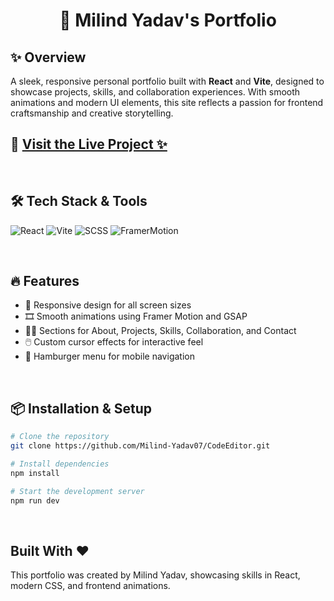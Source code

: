 <h1 align="center">🎨 Milind Yadav's Portfolio</h1>

## ✨ Overview

A sleek, responsive personal portfolio built with **React** and **Vite**, designed to showcase projects, skills, and collaboration experiences. With smooth animations and modern UI elements, this site reflects a passion for frontend craftsmanship and creative storytelling.

## 🔗 [Visit the Live Project ✨](https://milind-code-editor.netlify.app/)

<br>

## 🛠️ Tech Stack & Tools

![React](https://img.shields.io/badge/React-20232A?style=for-the-badge&logo=react&logoColor=61DAFB)
![Vite](https://img.shields.io/badge/Vite-646CFF?style=for-the-badge&logo=vite&logoColor=white)
![SCSS](https://img.shields.io/badge/SCSS-1E1E1E?style=for-the-badge&logo=SCSS&logoColor=white)
![FramerMotion](https://img.shields.io/badge/FramerMotion-339AF0?style=for-the-badge&logo=FramerMotion&logoColor=white)

<br>

## 🔥 Features

- 📱 Responsive design for all screen sizes  
- 🎞️ Smooth animations using Framer Motion and GSAP  
- 🧑‍💻 Sections for About, Projects, Skills, Collaboration, and Contact  
- 🖱️ Custom cursor effects for interactive feel  
- 🍔 Hamburger menu for mobile navigation

<br>

## 📦 Installation & Setup

```bash
# Clone the repository
git clone https://github.com/Milind-Yadav07/CodeEditor.git

# Install dependencies
npm install

# Start the development server
npm run dev
```

<br>

## Built With ❤️
This portfolio was created by Milind Yadav, showcasing skills in React, modern CSS, and frontend animations.



